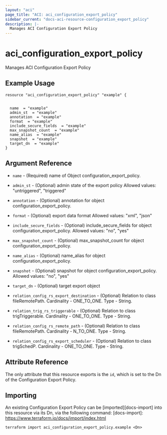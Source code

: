 ```yaml
---
layout: "aci"
page_title: "ACI: aci_configuration_export_policy"
sidebar_current: "docs-aci-resource-configuration_export_policy"
description: |-
  Manages ACI Configuration Export Policy
---
```


# aci_configuration_export_policy #
Manages ACI Configuration Export Policy

## Example Usage ##

```hcl
resource "aci_configuration_export_policy" "example" {


  name  = "example"
  admin_st  = "example"
  annotation  = "example"
  format  = "example"
  include_secure_fields  = "example"
  max_snapshot_count  = "example"
  name_alias  = "example"
  snapshot  = "example"
  target_dn  = "example"
}
```
## Argument Reference ##
* `name` - (Required) name of Object configuration_export_policy.
* `admin_st` - (Optional) admin state of the export policy
Allowed values: "untriggered", "triggered"
* `annotation` - (Optional) annotation for object configuration_export_policy.
* `format` - (Optional) export data format
Allowed values: "xml", "json"
* `include_secure_fields` - (Optional) include_secure_fields for object configuration_export_policy.
Allowed values: "no", "yes"
* `max_snapshot_count` - (Optional) max_snapshot_count for object configuration_export_policy.
* `name_alias` - (Optional) name_alias for object configuration_export_policy.
* `snapshot` - (Optional) snapshot for object configuration_export_policy.
Allowed values: "no", "yes"
* `target_dn` - (Optional) target export object

* `relation_config_rs_export_destination` - (Optional) Relation to class fileRemotePath. Cardinality - ONE_TO_ONE. Type - String.
                
* `relation_trig_rs_triggerable` - (Optional) Relation to class trigTriggerable. Cardinality - ONE_TO_ONE. Type - String.
                
* `relation_config_rs_remote_path` - (Optional) Relation to class fileRemotePath. Cardinality - N_TO_ONE. Type - String.
                
* `relation_config_rs_export_scheduler` - (Optional) Relation to class trigSchedP. Cardinality - ONE_TO_ONE. Type - String.
                


## Attribute Reference

The only attribute that this resource exports is the `id`, which is set to the
Dn of the Configuration Export Policy.

## Importing ##

An existing Configuration Export Policy can be [imported][docs-import] into this resource via its Dn, via the following command:
[docs-import]: https://www.terraform.io/docs/import/index.html


```
terraform import aci_configuration_export_policy.example <Dn>
```